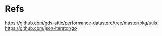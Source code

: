 # Refs
https://github.com/gds-attic/performance-datastore/tree/master/pkg/utils
https://github.com/json-iterator/go